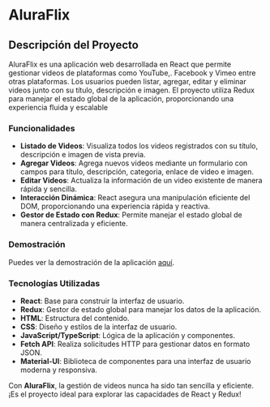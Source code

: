 # AluraFlix

## Descripción del Proyecto
AluraFlix es una aplicación web desarrollada en React que permite gestionar videos de plataformas como YouTube,. Facebook y Vimeo entre otras plataformas. Los usuarios pueden listar, agregar, editar y eliminar videos junto con su título, descripción e imagen. El proyecto utiliza Redux para manejar el estado global de la aplicación, proporcionando una experiencia fluida y escalable

### Funcionalidades
- **Listado de Videos**: Visualiza todos los videos registrados con su título, descripción e imagen de vista previa.
- **Agregar Videos**:  Agrega nuevos videos mediante un formulario con campos para título, descripción, categoria, enlace de video e imagen.
- **Editar Videos**:  Actualiza la información de un video existente de manera rápida y sencilla.
- **Interacción Dinámica**: React asegura una manipulación eficiente del DOM, proporcionando una experiencia rápida y reactiva.
- **Gestor de Estado con Redux**: Permite manejar el estado global de manera centralizada y eficiente.

### Demostración
Puedes ver la demostración de la aplicación [aquí](https://edwinpuello.github.io/AluraFlix/).

### Tecnologías Utilizadas
- **React**: Base para construir la interfaz de usuario.
- **Redux**: Gestor de estado global para manejar los datos de la aplicación.
- **HTML**: Estructura del contenido.
- **CSS**: Diseño y estilos de la interfaz de usuario.
- **JavaScript/TypeScript**: Lógica de la aplicación y componentes.
- **Fetch API**: Realiza solicitudes HTTP para gestionar datos en formato JSON.
- **Material-UI**: Biblioteca de componentes para una interfaz de usuario moderna y responsiva.

Con **AluraFlix**, la gestión de videos nunca ha sido tan sencilla y eficiente. ¡Es el proyecto ideal para explorar las capacidades de React y Redux!
